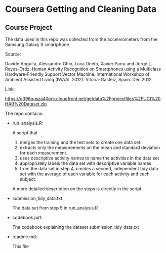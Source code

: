 # Coursera Getting and Cleaning Data
## Course Project

The data used in this repo was collected from the accelerometers from the Samsung Galaxy S smartphone

Source:

Davide Anguita, Alessandro Ghio, Luca Oneto, Xavier Parra and Jorge L. Reyes-Ortiz.
Human Activity Recognition on Smartphones using a Multiclass Hardware-Friendly Support Vector Machine.
International Workshop of Ambient Assisted Living (IWAAL 2012). Vitoria-Gasteiz, Spain. Dec 2012

Link:

https://d396qusza40orc.cloudfront.net/getdata%2Fprojectfiles%2FUCI%20HAR%20Dataset.zip

The repo contains:

- run_analysis.R:

    A script that 
    1. merges the training and the test sets to create one data set.
    2. extracts only the measurements on the mean and standard deviation for each measurement. 
    3. uses descriptive activity names to name the activities in the data set
    4. appropriately labels the data set with descriptive variable names. 
    5. from the data set in step 4, creates a second, independent tidy data set with the average of each variable for                         each activity and each subject.


    A more detailed description on the steps is directly in the script.
    
- submission_tidy_data.txt:

    The data set from step 5 in run_analysis.R

- codebook.pdf:

    The codebook explaining the dataset submission_tidy_data.txt

- readme.md:

    This file